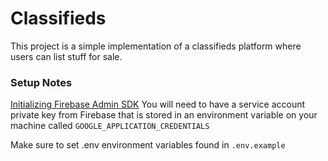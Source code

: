 # Classifieds

This project is a simple implementation of a classifieds platform where users can list stuff for sale.

### Setup Notes

[Initializing Firebase Admin SDK](https://firebase.google.com/docs/admin/setup#initialize-sdk)
You will need to have a service account private key from Firebase that is stored in an environment variable on your machine called `GOOGLE_APPLICATION_CREDENTIALS`

Make sure to set .env environment variables found in `.env.example`
